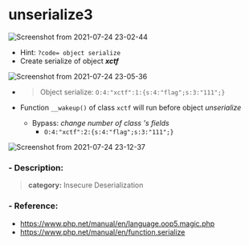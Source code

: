 # unserialize3

![Screenshot from 2021-07-24 23-02-44](https://user-images.githubusercontent.com/87865134/126874264-7c4421c7-14d3-4760-b9f5-3f5994cb80f0.png)

- Hint: `?code= object serialize`
- Create serialize of object ***xctf***

![Screenshot from 2021-07-24 23-05-36](https://user-images.githubusercontent.com/87865134/126874333-16ed4d3e-350f-4e06-b69a-81e14ea243f0.png)

  - > Object serialize: `O:4:"xctf":1:{s:4:"flag";s:3:"111";}` 

- Function `__wakeup()` of class `xctf` will run before object *unserialize*
  - Bypass:  *change number of class 's fields*
    -  `O:4:"xctf":2:{s:4:"flag";s:3:"111";}` 

![Screenshot from 2021-07-24 23-12-37](https://user-images.githubusercontent.com/87865134/126874535-2fdc3630-7a85-4baf-a479-39e62b5b129d.png)

### - Description:
> **category:** Insecure Deserialization 


### - Reference:
  - https://www.php.net/manual/en/language.oop5.magic.php
  - https://www.php.net/manual/en/function.serialize
